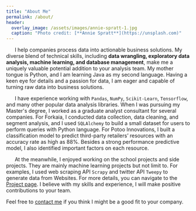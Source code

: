 ```yaml
---
title: "About Me"
permalink: /about/
header:
  overlay_image: /assets/images/annie-spratt-1.jpg
  caption: "Photo credit: [**Annie Spratt**](https://unsplash.com)"
---
```

&nbsp;&nbsp;&nbsp;&nbsp;&nbsp;&nbsp;I help companies process data into actionable business solutions. My diverse blend of technical skills, including **data wrangling, exploratory data analysis, machine learning, and database management**, make me a uniquely valuable potential addition to your analysis team. My mother tongue is Python, and I am learning Java as my second language. Having a keen eye for details and a passion for data, I am eager and capable of turning raw data into business solutions. 

&nbsp;&nbsp;&nbsp;&nbsp;&nbsp;&nbsp;I have experience working with `Pandas`, `NumPy`, `Scikit-Learn`, `Tensorflow`, and many other popular data analysis libraries. When I was pursuing my Master's degree, I worked as a graduate analyst consultant for several companies. For Forkaia, I conducted data collection, data cleaning, and segment analysis, and I used `SQLAlchemy` to build a small dataset for users to perform queries with Python language. For Potoo Innovations, I built a classification model to predict third-party retailers’ resources with an accuracy rate as high as 88%. Besides a strong performance predictive model, I also identified important factors on each resource. 

&nbsp;&nbsp;&nbsp;&nbsp;&nbsp;&nbsp;At the meanwhile, I enjoyed working on the school projects and side projects. They are mainly machine learning projects but not limit to. For examples, I used web scraping API `Scrapy` and twitter API `Tweepy` to generate data from  Websites. For more details, you can navigate to the [Project page](https://chw18019.github.io/projects). I believe with my skills and experience, I will make positive contributions to your team. 

Feel free to [contact me](mailto:chi-hua.wu@uconn.edu?subject=[GithubPages]) if you think I might be a good fit to your company. 
